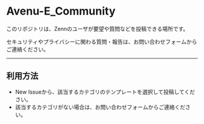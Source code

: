 # Avenu-E_Community
このリポジトリは、Zennのユーザが要望や質問などを投稿できる場所です。

セキュリティやプライバシーに関わる質問・報告は、お問い合わせフォームからご連絡ください。
***
## 利用方法
+ New Issueから、該当するカテゴリのテンプレートを選択して投稿してください。
+ 該当するカテゴリがない場合は、お問い合わせフォームからご連絡ください。
